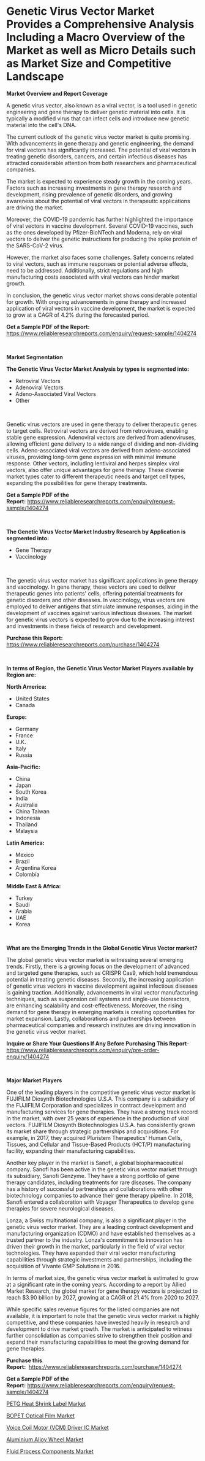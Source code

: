 <p><h1>Genetic Virus Vector Market Provides a Comprehensive Analysis Including a Macro Overview of the Market as well as Micro Details such as Market Size and Competitive Landscape</h1></p><p><strong>Market Overview and Report Coverage</strong></p>
<p><p>A genetic virus vector, also known as a viral vector, is a tool used in genetic engineering and gene therapy to deliver genetic material into cells. It is typically a modified virus that can infect cells and introduce new genetic material into the cell's DNA.</p><p>The current outlook of the genetic virus vector market is quite promising. With advancements in gene therapy and genetic engineering, the demand for viral vectors has significantly increased. The potential of viral vectors in treating genetic disorders, cancers, and certain infectious diseases has attracted considerable attention from both researchers and pharmaceutical companies.</p><p>The market is expected to experience steady growth in the coming years. Factors such as increasing investments in gene therapy research and development, rising prevalence of genetic disorders, and growing awareness about the potential of viral vectors in therapeutic applications are driving the market.</p><p>Moreover, the COVID-19 pandemic has further highlighted the importance of viral vectors in vaccine development. Several COVID-19 vaccines, such as the ones developed by Pfizer-BioNTech and Moderna, rely on viral vectors to deliver the genetic instructions for producing the spike protein of the SARS-CoV-2 virus.</p><p>However, the market also faces some challenges. Safety concerns related to viral vectors, such as immune responses or potential adverse effects, need to be addressed. Additionally, strict regulations and high manufacturing costs associated with viral vectors can hinder market growth.</p><p>In conclusion, the genetic virus vector market shows considerable potential for growth. With ongoing advancements in gene therapy and increased application of viral vectors in vaccine development, the market is expected to grow at a CAGR of 4.2% during the forecasted period.</p></p>
<p><strong>Get a Sample PDF of the Report:</strong> <a href="https://www.reliableresearchreports.com/enquiry/request-sample/1404274">https://www.reliableresearchreports.com/enquiry/request-sample/1404274</a></p>
<p>&nbsp;</p>
<p><strong>Market Segmentation</strong></p>
<p><strong>The Genetic Virus Vector Market Analysis by types is segmented into:</strong></p>
<p><ul><li>Retroviral Vectors</li><li>Adenoviral Vectors</li><li>Adeno-Associated Viral Vectors</li><li>Other</li></ul></p>
<p>&nbsp;</p>
<p><p>Genetic virus vectors are used in gene therapy to deliver therapeutic genes to target cells. Retroviral vectors are derived from retroviruses, enabling stable gene expression. Adenoviral vectors are derived from adenoviruses, allowing efficient gene delivery to a wide range of dividing and non-dividing cells. Adeno-associated viral vectors are derived from adeno-associated viruses, providing long-term gene expression with minimal immune response. Other vectors, including lentiviral and herpes simplex viral vectors, also offer unique advantages for gene therapy. These diverse market types cater to different therapeutic needs and target cell types, expanding the possibilities for gene therapy treatments.</p></p>
<p><strong>Get a Sample PDF of the Report:</strong>&nbsp;<a href="https://www.reliableresearchreports.com/enquiry/request-sample/1404274">https://www.reliableresearchreports.com/enquiry/request-sample/1404274</a></p>
<p>&nbsp;</p>
<p><strong>The Genetic Virus Vector Market Industry Research by Application is segmented into:</strong></p>
<p><ul><li>Gene Therapy</li><li>Vaccinology</li></ul></p>
<p>&nbsp;</p>
<p><p>The genetic virus vector market has significant applications in gene therapy and vaccinology. In gene therapy, these vectors are used to deliver therapeutic genes into patients' cells, offering potential treatments for genetic disorders and other diseases. In vaccinology, virus vectors are employed to deliver antigens that stimulate immune responses, aiding in the development of vaccines against various infectious diseases. The market for genetic virus vectors is expected to grow due to the increasing interest and investments in these fields of research and development.</p></p>
<p><strong>Purchase this Report:</strong>&nbsp; <a href="https://www.reliableresearchreports.com/purchase/1404274">https://www.reliableresearchreports.com/purchase/1404274</a></p>
<p>&nbsp;</p>
<p><strong>In terms of Region, the Genetic Virus Vector Market Players available by Region are:</strong></p>
<p>
    <p> <strong> North America: </strong>
        <ul>
            <li>United States</li>
            <li>Canada</li>
        </ul>
        </p> 
    <p> <strong> Europe: </strong>
        <ul>
            <li>Germany</li>
            <li>France</li>
            <li>U.K.</li>
            <li>Italy</li>
            <li>Russia</li>
        </ul>
        </p> 
    <p> <strong> Asia-Pacific: </strong>
        <ul>
            <li>China</li>
            <li>Japan</li>
            <li>South Korea</li>
            <li>India</li>
            <li>Australia</li>
            <li>China Taiwan</li>
            <li>Indonesia</li>
            <li>Thailand</li>
            <li>Malaysia</li>
        </ul>
        </p> 
    <p> <strong> Latin America: </strong>
        <ul>
            <li>Mexico</li>
            <li>Brazil</li>
            <li>Argentina Korea</li>
            <li>Colombia</li>
        </ul>
        </p> 
    <p> <strong> Middle East & Africa: </strong>
        <ul>
            <li>Turkey</li>
            <li>Saudi</li>
            <li>Arabia</li>
            <li>UAE</li>
            <li>Korea</li>
        </ul>
    </p>
    </p>
<p>&nbsp;</p>
<p><strong>What are the Emerging Trends in the Global Genetic Virus Vector market?</strong></p>
<p><p>The global genetic virus vector market is witnessing several emerging trends. Firstly, there is a growing focus on the development of advanced and targeted gene therapies, such as CRISPR Cas9, which hold tremendous potential in treating genetic diseases. Secondly, the increasing application of genetic virus vectors in vaccine development against infectious diseases is gaining traction. Additionally, advancements in viral vector manufacturing techniques, such as suspension cell systems and single-use bioreactors, are enhancing scalability and cost-effectiveness. Moreover, the rising demand for gene therapy in emerging markets is creating opportunities for market expansion. Lastly, collaborations and partnerships between pharmaceutical companies and research institutes are driving innovation in the genetic virus vector market.</p></p>
<p><strong>Inquire or Share Your Questions If Any Before Purchasing This Report</strong>- <a href="https://www.reliableresearchreports.com/enquiry/pre-order-enquiry/1404274">https://www.reliableresearchreports.com/enquiry/pre-order-enquiry/1404274</a></p>
<p>&nbsp;</p>
<p><strong>Major Market Players</strong></p>
<p><p>One of the leading players in the competitive genetic virus vector market is FUJIFILM Diosynth Biotechnologies U.S.A. This company is a subsidiary of the FUJIFILM Corporation and specializes in contract development and manufacturing services for gene therapies. They have a strong track record in the market, with over 25 years of experience in the production of viral vectors. FUJIFILM Diosynth Biotechnologies U.S.A. has consistently grown its market share through strategic partnerships and acquisitions. For example, in 2017, they acquired Pluristem Therapeutics' Human Cells, Tissues, and Cellular and Tissue-Based Products (HCT/P) manufacturing facility, expanding their manufacturing capabilities.</p><p>Another key player in the market is Sanofi, a global biopharmaceutical company. Sanofi has been active in the genetic virus vector market through its subsidiary, Sanofi Genzyme. They have a strong portfolio of gene therapy candidates, including treatments for rare diseases. The company has a history of successful partnerships and collaborations with other biotechnology companies to advance their gene therapy pipeline. In 2018, Sanofi entered a collaboration with Voyager Therapeutics to develop gene therapies for severe neurological diseases.</p><p>Lonza, a Swiss multinational company, is also a significant player in the genetic virus vector market. They are a leading contract development and manufacturing organization (CDMO) and have established themselves as a trusted partner to the industry. Lonza's commitment to innovation has driven their growth in the market, particularly in the field of viral vector technologies. They have expanded their viral vector manufacturing capabilities through strategic investments and partnerships, including the acquisition of Vivante GMP Solutions in 2016.</p><p>In terms of market size, the genetic virus vector market is estimated to grow at a significant rate in the coming years. According to a report by Allied Market Research, the global market for gene therapy vectors is projected to reach $3.90 billion by 2027, growing at a CAGR of 21.4% from 2020 to 2027.</p><p>While specific sales revenue figures for the listed companies are not available, it is important to note that the genetic virus vector market is highly competitive, and these companies have invested heavily in research and development to drive market growth. The market is anticipated to witness further consolidation as companies strive to strengthen their position and expand their manufacturing capabilities to meet the growing demand for gene therapies.</p></p>
<p><strong>Purchase this Report:</strong>&nbsp;&nbsp;<a href="https://www.reliableresearchreports.com/purchase/1404274">https://www.reliableresearchreports.com/purchase/1404274</a></p>
<p></p>
<p><strong>Get a Sample PDF of the Report:</strong>&nbsp;<a href="https://www.reliableresearchreports.com/enquiry/request-sample/1404274">https://www.reliableresearchreports.com/enquiry/request-sample/1404274</a></p>
<p><p><a href="https://www.linkedin.com/pulse/petg-heat-shrink-label-market-share-amp-new-trends-analysis-vagye/">PETG Heat Shrink Label Market</a></p><p><a href="https://www.linkedin.com/pulse/bopet-optical-film-market-size-share-amp-trends-analysis-vhzne/">BOPET Optical Film Market</a></p><p><a href="https://github.com/lbird53714/Market-Research-Report-List-1/blob/main/voice-coil-motor-vcm-driver-ic-market.md">Voice Coil Motor (VCM) Driver IC Market</a></p><p><a href="https://medium.com/@reportprime04/aluminium-alloy-wheel-market-the-key-to-successful-business-strategy-forecast-till-2030-1b528dad677d">Aluminium Alloy Wheel Market</a></p><p><a href="https://github.com/mabutironaldo/Market-Research-Report-List-1/blob/main/fluid-process-components-market.md">Fluid Process Components Market</a></p></p>